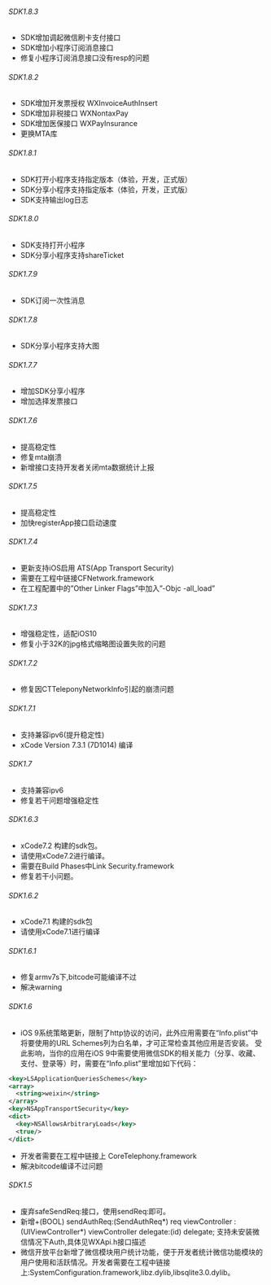 ###### SDK1.8.3
- SDK增加调起微信刷卡支付接口
- SDK增加小程序订阅消息接口
- 修复小程序订阅消息接口没有resp的问题

###### SDK1.8.2
- SDK增加开发票授权 WXInvoiceAuthInsert
- SDK增加非税接口   WXNontaxPay
- SDK增加医保接口   WXPayInsurance
- 更换MTA库

###### SDK1.8.1
- SDK打开小程序支持指定版本（体验，开发，正式版）
- SDK分享小程序支持指定版本（体验，开发，正式版）
- SDK支持输出log日志

###### SDK1.8.0
- SDK支持打开小程序
- SDK分享小程序支持shareTicket

###### SDK1.7.9
- SDK订阅一次性消息

###### SDK1.7.8
- SDK分享小程序支持大图

###### SDK1.7.7
- 增加SDK分享小程序
- 增加选择发票接口

###### SDK1.7.6
- 提高稳定性
- 修复mta崩溃
- 新增接口支持开发者关闭mta数据统计上报

###### SDK1.7.5
- 提高稳定性
- 加快registerApp接口启动速度

###### SDK1.7.4
- 更新支持iOS启用 ATS(App Transport Security)
- 需要在工程中链接CFNetwork.framework
- 在工程配置中的”Other Linker Flags”中加入”-Objc -all_load”

###### SDK1.7.3
- 增强稳定性，适配iOS10
- 修复小于32K的jpg格式缩略图设置失败的问题

###### SDK1.7.2
- 修复因CTTeleponyNetworkInfo引起的崩溃问题

###### SDK1.7.1
- 支持兼容ipv6(提升稳定性)
- xCode Version 7.3.1 (7D1014) 编译

###### SDK1.7
- 支持兼容ipv6
- 修复若干问题增强稳定性

###### SDK1.6.3
- xCode7.2 构建的sdk包。
- 请使用xCode7.2进行编译。
- 需要在Build Phases中Link  Security.framework
- 修复若干小问题。

###### SDK1.6.2
- xCode7.1 构建的sdk包
- 请使用xCode7.1进行编译

###### SDK1.6.1
- 修复armv7s下,bitcode可能编译不过
- 解决warning

###### SDK1.6
- iOS 9系统策略更新，限制了http协议的访问，此外应用需要在“Info.plist”中将要使用的URL Schemes列为白名单，才可正常检查其他应用是否安装。
受此影响，当你的应用在iOS 9中需要使用微信SDK的相关能力（分享、收藏、支付、登录等）时，需要在“Info.plist”里增加如下代码：

```xml
<key>LSApplicationQueriesSchemes</key>
<array>
  <string>weixin</string>
</array>
<key>NSAppTransportSecurity</key>
<dict>
  <key>NSAllowsArbitraryLoads</key>
  <true/>
</dict>
```

- 开发者需要在工程中链接上 CoreTelephony.framework
- 解决bitcode编译不过问题

###### SDK1.5
- 废弃safeSendReq:接口，使用sendReq:即可。
- 新增+(BOOL) sendAuthReq:(SendAuthReq*) req viewController : (UIViewController*) viewController delegate:(id<WXApiDelegate>) delegate;
支持未安装微信情况下Auth,具体见WXApi.h接口描述
- 微信开放平台新增了微信模块用户统计功能，便于开发者统计微信功能模块的用户使用和活跃情况。开发者需要在工程中链接上:SystemConfiguration.framework,libz.dylib,libsqlite3.0.dylib。
